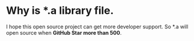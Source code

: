 ﻿# Why is *.a library file.

I hope this open source project can get more developer support. So *.a will open source when **GitHub Star more than 500**.